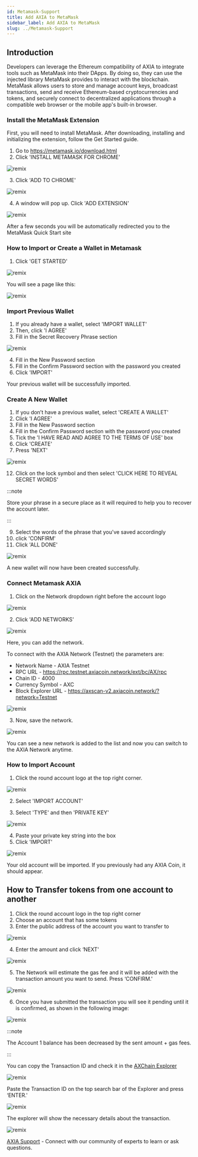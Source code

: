 ```yaml
---
id: Metamask-Support
title: Add AXIA to MetaMask
sidebar_label: Add AXIA to MetaMask
slug: ../Metamask-Support
---
```


## Introduction
Developers can leverage the Ethereum compatibility of AXIA to integrate tools such as MetaMask into their DApps. By doing so, they can use the injected library MetaMask provides to interact with the blockchain.
MetaMask allows users to store and manage account keys, broadcast transactions, send and receive Ethereum-based cryptocurrencies and tokens, and securely connect to decentralized applications through a compatible web browser or the mobile app's built-in browser.

### Install the MetaMask Extension

First, you will need to install MetaMask. After downloading, installing and initializing the extension, follow the Get Started guide. 

1. Go to https://metamask.io/download.html
2. Click 'INSTALL METAMASK FOR CHROME'

![remix](../assets/metamask/mmsupport0.png)

3. Click 'ADD TO CHROME'

![remix](../assets/metamask/mmsupport-1.png)

4. A window will pop up. Click 'ADD EXTENSION'

![remix](../assets/metamask/mmsupport-2.png)

After a few seconds you will be automatically redirected you to the MetaMask Quick Start site

### How to Import or Create a Wallet in Metamask

1. Click 'GET STARTED'

![remix](../assets/metamask/mmsupport-3.png)

You will see a page like this:

![remix](../assets/metamask/mmsupport-4.png)

### Import Previous Wallet

1. If you already have a wallet, select 'IMPORT WALLET'
2. Then, click 'I AGREE'
3. Fill in the Secret Recovery Phrase section

![remix](../assets/metamask/mmsupport-5.png)

4. Fill in the New Password section
5. Fill in the Confirm Password section with the password you created
6. Click 'IMPORT'

Your previous wallet will be successfully imported.

### Create A New Wallet

1. If you don’t have a previous wallet, select 'CREATE A WALLET'
2. Click 'I AGREE'
3. Fill in the New Password section
4. Fill in the Confirm Password section with the password you created
5. Tick the 'I HAVE READ AND AGREE TO THE TERMS OF USE' box
6. Click 'CREATE'
7. Press 'NEXT'

![remix](../assets/metamask/mmsupport-6.png)

12. Click on the lock symbol and then select 'CLICK HERE TO REVEAL SECRET WORDS'

:::note

Store your phrase in a secure place as it will required to help you to recover the account later.

:::

9. Select the words of the phrase that you've saved accordingly
10. click 'CONFIRM'
11. Click 'ALL DONE'


![remix](../assets/metamask/mmsupport-7.png)

A new wallet will now have been created successfully.

### Connect Metamask AXIA

1. Click on the Network dropdown right before the account logo

![remix](../assets/metamask/sc1.png)

2. Click 'ADD NETWORKS'

![remix](../assets/metamask/mmsupport.png)

Here, you can add the network.

To connect with the AXIA Network (Testnet) the parameters are:

- Network Name - AXIA Testnet
- RPC URL - https://rpc.testnet.axiacoin.network/ext/bc/AX/rpc
- Chain ID - 4000
- Currency Symbol - AXC
- Block Explorer URL - https://axscan-v2.axiacoin.network/?network=Testnet

![remix](../assets/metamask/mmsupport1.png)

3. Now, save the network. 

![remix](../assets/metamask/mmsupport2.png)

You can see a new network is added to the list and now you can switch to the AXIA Network anytime.

### How to Import Account

1. Click the round account logo at the top right corner.

![remix](../assets/metamask/mmsupport-8.png)

2. Select 'IMPORT ACCOUNT'

3. Select 'TYPE' and then 'PRIVATE KEY' 

![remix](../assets/metamask/mmsupport-9.png)

4. Paste your private key string into the box 
5. Click 'IMPORT'

![remix](../assets/metamask/mmsupport3.png)

Your old account will be imported. If you previously had any AXIA Coin, it should appear.

## How to Transfer tokens from one account to another

1. Click the round account logo in the top right corner
2. Choose an account that has some tokens
3. Enter the public address of the account you want to transfer to

![remix](../assets/metamask/mmsupport4.png)

4. Enter the amount and click ‘NEXT'

![remix](../assets/metamask/mmsupport5.png)

5. The Network will estimate the gas fee and it will be added with the transaction amount you want to send. Press ‘CONFIRM.'

![remix](../assets/metamask/mmsupport6.png)

6. Once you have submitted the transaction you will see it pending until it is confirmed, as shown in the following image:


![remix](../assets/metamask/mmsupport7.png)

:::note

The Account 1 balance has been decreased by the sent amount + gas fees.

:::

You can copy the Transaction ID and check it in the [AXChain Explorer](https://axscan-v2.axiacoin.network)

![remix](../assets/metamask/mmsupport8.png)

Paste the Transaction ID on the top search bar of the Explorer and press ‘ENTER.'

![remix](../assets/metamask/mmsupport9.png)

The explorer will show the necessary details about the transaction.

![remix](../assets/metamask/mmsupport10.png)

 [AXIA Support](https://discord.gg/axianetwork) - Connect with our community of experts to learn or ask questions.













